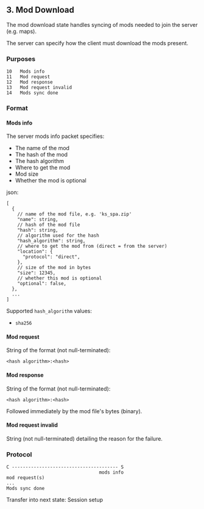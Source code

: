 ## 3. Mod Download

The mod download state handles syncing of mods needed to join the server (e.g. maps).

The server can specify how the client must download the mods present.

### Purposes

```
10   Mods info
11   Mod request
12   Mod response
13   Mod request invalid
14   Mods sync done
```

### Format

#### Mods info

The server mods info packet specifies:

- The name of the mod
- The hash of the mod
- The hash algorithm
- Where to get the mod
- Mod size
- Whether the mod is optional

json:

```json5
[
  {
    // name of the mod file, e.g. 'ks_spa.zip'
    "name": string,
    // hash of the mod file
    "hash": string,
    // algorithm used for the hash
    "hash_algorithm": string,
    // where to get the mod from (direct = from the server)
    "location": {
      "protocol": "direct",
    },
    // size of the mod in bytes
    "size": 12345,
    // whether this mod is optional
    "optional": false,
  },
  ...
]
```

Supported `hash_algorithm` values:

- `sha256`

#### Mod request

String of the format (not null-terminated):

```
<hash algorithm>:<hash>
```

#### Mod response

String of the format (not null-terminated):

```
<hash algorithm>:<hash>
```

Followed immediately by the mod file's bytes (binary).

#### Mod request invalid

String (not null-terminated) detailing the reason for the failure.

### Protocol

```
C --------------------------------------- S
                                  mods info
mod request(s)
...
Mods sync done
```

Transfer into next state: Session setup
